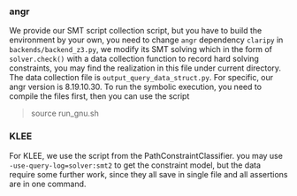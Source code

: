 ### angr
We provide our SMT script collection script, but you have to build the environment by your own, you need to change `angr` dependency `claripy` in `backends/backend_z3.py`, we modify its SMT solving which in the form of `solver.check()` with a data collection function to record hard solving constraints, you may find the realization in this file under current directory. The data collection file is `output_query_data_struct.py`. For specific, our angr version is 8.19.10.30.
To run the symbolic execution, you need to compile the files first, then you can use the script
> source run_gnu.sh

### KLEE
For KLEE, we use the script from the PathConstraintClassifier. you may use `-use-query-log=solver:smt2` to get the constraint model, but the data require some further work, since they all save in single file and all assertions are in one command.